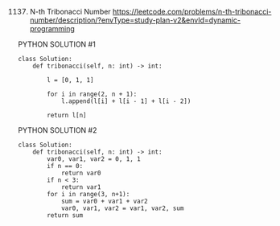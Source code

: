 1137. N-th Tribonacci Number
https://leetcode.com/problems/n-th-tribonacci-number/description/?envType=study-plan-v2&envId=dynamic-programming


PYTHON SOLUTION #1

```
class Solution:
    def tribonacci(self, n: int) -> int:

        l = [0, 1, 1]

        for i in range(2, n + 1):
            l.append(l[i] + l[i - 1] + l[i - 2])
        
        return l[n]

```



PYTHON SOLUTION #2

```
class Solution:
    def tribonacci(self, n: int) -> int:
        var0, var1, var2 = 0, 1, 1
        if n == 0:
            return var0
        if n < 3:
            return var1
        for i in range(3, n+1):
            sum = var0 + var1 + var2
            var0, var1, var2 = var1, var2, sum
        return sum
```
